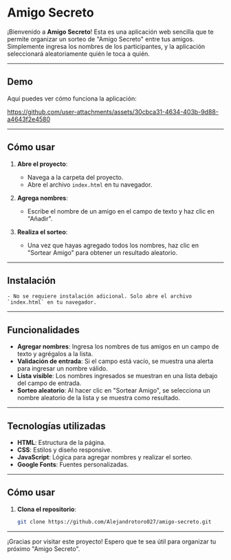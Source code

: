 # Amigo Secreto 

¡Bienvenido a **Amigo Secreto**! Esta es una aplicación web sencilla que te permite organizar un sorteo de "Amigo Secreto" entre tus amigos. Simplemente ingresa los nombres de los participantes, y la aplicación seleccionará aleatoriamente quién le toca a quién.

---

##  Demo

Aquí puedes ver cómo funciona la aplicación:

https://github.com/user-attachments/assets/30cbca31-4634-403b-9d88-a4643f2e4580

---

##  Cómo usar

1. **Abre el proyecto**:
   - Navega a la carpeta del proyecto.
   - Abre el archivo `index.html` en tu navegador.

2. **Agrega nombres**:
   - Escribe el nombre de un amigo en el campo de texto y haz clic en "Añadir".

3. **Realiza el sorteo**:
   - Una vez que hayas agregado todos los nombres, haz clic en "Sortear Amigo" para obtener un resultado aleatorio.

---

##  Instalación

    - No se requiere instalación adicional. Solo abre el archivo `index.html` en tu navegador.

---

##  Funcionalidades

- **Agregar nombres**: Ingresa los nombres de tus amigos en un campo de texto y agrégalos a la lista.
- **Validación de entrada**: Si el campo está vacío, se muestra una alerta para ingresar un nombre válido.
- **Lista visible**: Los nombres ingresados se muestran en una lista debajo del campo de entrada.
- **Sorteo aleatorio**: Al hacer clic en "Sortear Amigo", se selecciona un nombre aleatorio de la lista y se muestra como resultado.

---

##  Tecnologías utilizadas

- **HTML**: Estructura de la página.
- **CSS**: Estilos y diseño responsive.
- **JavaScript**: Lógica para agregar nombres y realizar el sorteo.
- **Google Fonts**: Fuentes personalizadas.

---

##  Cómo usar

1. **Clona el repositorio**:
   ```bash
   git clone https://github.com/Alejandrotoro027/amigo-secreto.git
   
---

¡Gracias por visitar este proyecto! Espero que te sea útil para organizar tu próximo "Amigo Secreto". 


